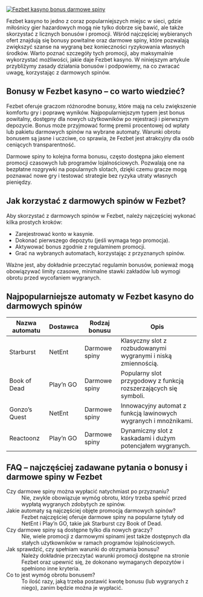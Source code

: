 [![Fezbet kasyno bonus darmowe spiny](https://123-caf.pages.dev/gitsignup.png)](https://vrmoo.ru/Bt82HjjY)

<p>Fezbet kasyno to jedno z coraz popularniejszych miejsc w sieci, gdzie miłośnicy gier hazardowych mogą nie tylko dobrze się bawić, ale także skorzystać z licznych bonusów i promocji. Wśród najczęściej wybieranych ofert znajdują się bonusy powitalne oraz darmowe spiny, które pozwalają zwiększyć szanse na wygraną bez konieczności ryzykowania własnych środków. Warto poznać szczegóły tych promocji, aby maksymalnie wykorzystać możliwości, jakie daje Fezbet kasyno. W niniejszym artykule przybliżymy zasady działania bonusów i podpowiemy, na co zwracać uwagę, korzystając z darmowych spinów.</p>  <h2>Bonusy w Fezbet kasyno – co warto wiedzieć?</h2> <p>Fezbet oferuje graczom różnorodne bonusy, które mają na celu zwiększenie komfortu gry i poprawę wyników. Najpopularniejszym typem jest bonus powitalny, dostępny dla nowych użytkowników po rejestracji i pierwszym depozycie. Bonus może przyjmować formę premii procentowej od wpłaty lub pakietu darmowych spinów na wybrane automaty. Warunki obrotu bonusem są jasne i uczciwe, co sprawia, że Fezbet jest atrakcyjny dla osób ceniących transparentność.</p>  <p>Darmowe spiny to kolejna forma bonusu, często dostępna jako element promocji czasowych lub programów lojalnościowych. Pozwalają one na bezpłatne rozgrywki na popularnych slotach, dzięki czemu gracze mogą poznawać nowe gry i testować strategie bez ryzyka utraty własnych pieniędzy.</p>  <h2>Jak korzystać z darmowych spinów w Fezbet?</h2> <p>Aby skorzystać z darmowych spinów w Fezbet, należy najczęściej wykonać kilka prostych kroków:</p> <ul> <li>Zarejestrować konto w kasynie.</li> <li>Dokonać pierwszego depozytu (jeśli wymaga tego promocja).</li> <li>Aktywować bonus zgodnie z regulaminem promocji.</li> <li>Grać na wybranych automatach, korzystając z przyznanych spinów.</li> </ul> <p>Ważne jest, aby dokładnie przeczytać regulamin bonusów, ponieważ mogą obowiązywać limity czasowe, minimalne stawki zakładów lub wymogi obrotu przed wycofaniem wygranych.</p>  <h2>Najpopularniejsze automaty w Fezbet kasyno do darmowych spinów</h2> <table> <thead> <tr> <th>Nazwa automatu</th> <th>Dostawca</th> <th>Rodzaj bonusu</th> <th>Opis</th> </tr> </thead> <tbody> <tr> <td>Starburst</td> <td>NetEnt</td> <td>Darmowe spiny</td> <td>Klasyczny slot z rozbudowanymi wygranymi i niską zmiennością.</td> </tr> <tr> <td>Book of Dead</td> <td>Play’n GO</td> <td>Darmowe spiny</td> <td>Popularny slot przygodowy z funkcją rozszerzających się symboli.</td> </tr> <tr> <td>Gonzo’s Quest</td> <td>NetEnt</td> <td>Darmowe spiny</td> <td>Innowacyjny automat z funkcją lawinowych wygranych i mnożnikami.</td> </tr> <tr> <td>Reactoonz</td> <td>Play’n GO</td> <td>Darmowe spiny</td> <td>Dynamiczny slot z kaskadami i dużym potencjałem wygranych.</td> </tr> </tbody> </table>  <h2>FAQ – najczęściej zadawane pytania o bonusy i darmowe spiny w Fezbet</h2> <dl> <dt>Czy darmowe spiny można wypłacić natychmiast po przyznaniu?</dt> <dd>Nie, zwykle obowiązuje wymóg obrotu, który trzeba spełnić przed wypłatą wygranych zdobytych ze spinów.</dd>  <dt>Jakie automaty są najczęściej objęte promocją darmowych spinów?</dt> <dd>Fezbet najczęściej oferuje darmowe spiny na popularne tytuły od NetEnt i Play’n GO, takie jak Starburst czy Book of Dead.</dd>  <dt>Czy darmowe spiny są dostępne tylko dla nowych graczy?</dt> <dd>Nie, wiele promocji z darmowymi spinami jest także dostępnych dla stałych użytkowników w ramach programów lojalnościowych.</dd>  <dt>Jak sprawdzić, czy spełniam warunki do otrzymania bonusu?</dt> <dd>Należy dokładnie przeczytać warunki promocji dostępne na stronie Fezbet oraz upewnić się, że dokonano wymaganych depozytów i spełniono inne kryteria.</dd>  <dt>Co to jest wymóg obrotu bonusem?</dt> <dd>To ilość razy, jaką trzeba postawić kwotę bonusu (lub wygranych z niego), zanim będzie można je wypłacić.</dd> </dl>